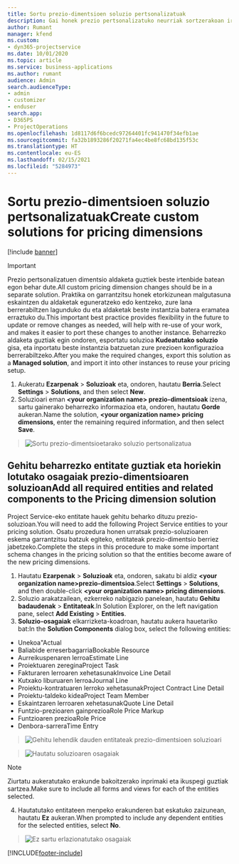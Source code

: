 ```yaml
---
title: Sortu prezio-dimentsioen soluzio pertsonalizatuak
description: Gai honek prezio pertsonalizatuko neurriak sortzerakoan irtenbide pertsonalizatua nola sortu azaltzen du.
author: Rumant
manager: kfend
ms.custom:
- dyn365-projectservice
ms.date: 10/01/2020
ms.topic: article
ms.service: business-applications
ms.author: rumant
audience: Admin
search.audienceType:
- admin
- customizer
- enduser
search.app:
- D365PS
- ProjectOperations
ms.openlocfilehash: 1d8117d6f6bcedc97264401fc941470f34efb1ae
ms.sourcegitcommit: fa32b1893286f20271fa4ec4be8fc68bd135f53c
ms.translationtype: HT
ms.contentlocale: eu-ES
ms.lasthandoff: 02/15/2021
ms.locfileid: "5284973"
---
```

# <a name="create-custom-solutions-for-pricing-dimensions"></a><span data-ttu-id="9f4de-103">Sortu prezio-dimentsioen soluzio pertsonalizatuak</span><span class="sxs-lookup"><span data-stu-id="9f4de-103">Create custom solutions for pricing dimensions</span></span>

[!include [banner](../includes/psa-now-project-operations.md)]

> [!IMPORTANT]
> <span data-ttu-id="9f4de-104">Prezio pertsonalizatuen dimentsio aldaketa guztiek beste irtenbide batean egon behar dute.</span><span class="sxs-lookup"><span data-stu-id="9f4de-104">All custom pricing dimension changes should be in a separate solution.</span></span> <span data-ttu-id="9f4de-105">Praktika on garrantzitsu honek etorkizunean malgutasuna eskaintzen du aldaketak eguneratzeko edo kentzeko, zure lana berrerabiltzen lagunduko du eta aldaketak beste instantzia batera eramatea erraztuko du.</span><span class="sxs-lookup"><span data-stu-id="9f4de-105">This important best practice provides flexibility in the future to update or remove changes as needed, will help with re-use of your work, and makes it easier to port these changes to another instance.</span></span> <span data-ttu-id="9f4de-106">Beharrezko aldaketa guztiak egin ondoren, esportatu soluzioa **Kudeatutako soluzio** gisa, eta inportatu beste instantzia batzuetan zure prezioen konfigurazioa berrerabiltzeko.</span><span class="sxs-lookup"><span data-stu-id="9f4de-106">After you make the required changes, export this solution as a **Managed solution**, and import it into other instances to reuse your pricing setup.</span></span>

1. <span data-ttu-id="9f4de-107">Aukeratu **Ezarpenak** > **Soluzioak** eta, ondoren, hautatu **Berria**.</span><span class="sxs-lookup"><span data-stu-id="9f4de-107">Select **Settings** > **Solutions**, and then select **New**.</span></span> 
2. <span data-ttu-id="9f4de-108">Soluzioari eman **\<your organization name> prezio-dimentsioak** izena, sartu gainerako beharrezko informazioa eta, ondoren, hautatu **Gorde** aukeran.</span><span class="sxs-lookup"><span data-stu-id="9f4de-108">Name the solution, **\<your organization name> pricing dimensions**, enter the remaining required information, and then select **Save**.</span></span>

> ![Sortu prezio-dimentsioetarako soluzio pertsonalizatua](media/Creation-of-custom-pricing-dimension-solution.PNG)
  
## <a name="add-all-required-entities-and-related-components-to-the-pricing-dimension-solution"></a><span data-ttu-id="9f4de-110">Gehitu beharrezko entitate guztiak eta horiekin lotutako osagaiak prezio-dimentsioaren soluzioan</span><span class="sxs-lookup"><span data-stu-id="9f4de-110">Add all required entities and related components to the Pricing dimension solution</span></span>
<span data-ttu-id="9f4de-111">Project Service-eko entitate hauek gehitu beharko dituzu prezio-soluzioan.</span><span class="sxs-lookup"><span data-stu-id="9f4de-111">You will need to add the following Project Service entities to your pricing solution.</span></span> <span data-ttu-id="9f4de-112">Osatu prozedura honen urratsak prezio-soluzioaren eskema garrantzitsu batzuk egiteko, entitateak prezio-dimentsio berriez jabetzeko.</span><span class="sxs-lookup"><span data-stu-id="9f4de-112">Complete the steps in this procedure to make some important schema changes in the pricing solution so that the entities become aware of the new pricing dimensions.</span></span>

1. <span data-ttu-id="9f4de-113">Hautatu **Ezarpenak** > **Soluzioak** eta, ondoren, sakatu bi aldiz **\<your organization name>prezio-dimentsioa**.</span><span class="sxs-lookup"><span data-stu-id="9f4de-113">Select **Settings** > **Solutions**, and then double-click **\<your organization name> pricing dimensions**.</span></span> 
2. <span data-ttu-id="9f4de-114">Soluzio arakatzailean, ezkerreko nabigazio panelean, hautatu **Gehitu badaudenak** > **Entitateak**.</span><span class="sxs-lookup"><span data-stu-id="9f4de-114">In Solution Explorer, on the left navigation pane, select **Add Existing** > **Entities**.</span></span>
3. <span data-ttu-id="9f4de-115">**Soluzio-osagaiak** elkarrizketa-koadroan, hautatu aukera hauetariko bat:</span><span class="sxs-lookup"><span data-stu-id="9f4de-115">In the **Solution Components** dialog box, select the following entities:</span></span>

- <span data-ttu-id="9f4de-116">Unekoa"</span><span class="sxs-lookup"><span data-stu-id="9f4de-116">Actual</span></span>
- <span data-ttu-id="9f4de-117">Baliabide erreserbagarria</span><span class="sxs-lookup"><span data-stu-id="9f4de-117">Bookable Resource</span></span>
- <span data-ttu-id="9f4de-118">Aurreikuspenaren lerroa</span><span class="sxs-lookup"><span data-stu-id="9f4de-118">Estimate Line</span></span>
- <span data-ttu-id="9f4de-119">Proiektuaren zeregina</span><span class="sxs-lookup"><span data-stu-id="9f4de-119">Project Task</span></span>
- <span data-ttu-id="9f4de-120">Fakturaren lerroaren xehetasunak</span><span class="sxs-lookup"><span data-stu-id="9f4de-120">Invoice Line Detail</span></span>
- <span data-ttu-id="9f4de-121">Kutxako liburuaren lerroa</span><span class="sxs-lookup"><span data-stu-id="9f4de-121">Journal Line</span></span>
- <span data-ttu-id="9f4de-122">Proiektu-kontratuaren lerroko xehetasunak</span><span class="sxs-lookup"><span data-stu-id="9f4de-122">Project Contract Line Detail</span></span>
- <span data-ttu-id="9f4de-123">Proiektu-taldeko kidea</span><span class="sxs-lookup"><span data-stu-id="9f4de-123">Project Team Member</span></span>
- <span data-ttu-id="9f4de-124">Eskaintzaren lerroaren xehetasunak</span><span class="sxs-lookup"><span data-stu-id="9f4de-124">Quote Line Detail</span></span>
- <span data-ttu-id="9f4de-125">Funtzio-prezioaren gainprezioa</span><span class="sxs-lookup"><span data-stu-id="9f4de-125">Role Price Markup</span></span>
- <span data-ttu-id="9f4de-126">Funtzioaren prezioa</span><span class="sxs-lookup"><span data-stu-id="9f4de-126">Role Price</span></span> 
- <span data-ttu-id="9f4de-127">Denbora-sarrera</span><span class="sxs-lookup"><span data-stu-id="9f4de-127">Time Entry</span></span> 

> ![Gehitu lehendik dauden entitateak prezio-dimentsioen soluzioari](media/Existing-entities-to-PD-solution.png)

> ![Hautatu soluzioaren osagaiak](media/Dimension-Components.png)

> [!NOTE]
> <span data-ttu-id="9f4de-130">Ziurtatu aukeratutako erakunde bakoitzerako inprimaki eta ikuspegi guztiak sartzea.</span><span class="sxs-lookup"><span data-stu-id="9f4de-130">Make sure to include all forms and views for each of the entities selected.</span></span>

4. <span data-ttu-id="9f4de-131">Hautatutako entitateen menpeko erakunderen bat eskatuko zaizunean, hautatu **Ez** aukeran.</span><span class="sxs-lookup"><span data-stu-id="9f4de-131">When prompted to include any dependent entities for the selected entities, select **No**.</span></span>

> ![Ez sartu erlazionatutako osagaiak](media/Do-not-include-required.png)




[!INCLUDE[footer-include](../includes/footer-banner.md)]